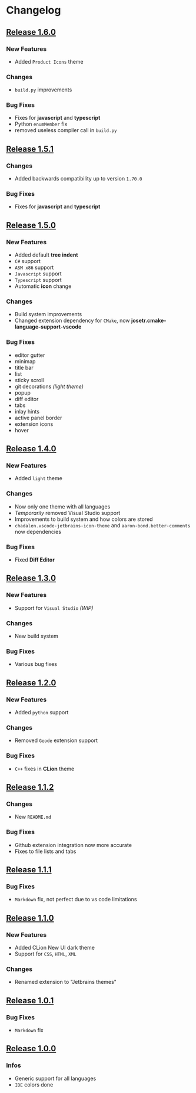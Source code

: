 # Changelog

## [Release 1.6.0](https://github.com/Storterald/Jetbrains-Themes/releases/tag/1.6.0)

### New Features
 - Added `Product Icons` theme

### Changes
 - `build.py` improvements

### Bug Fixes
 - Fixes for **javascript** and **typescript**
 - Python `enumMember` fix
 - removed useless compiler call in `build.py`

## [Release 1.5.1](https://github.com/Storterald/Jetbrains-Themes/releases/tag/1.5.1)

### Changes
 - Added backwards compatibility up to version `1.70.0`

### Bug Fixes
 - Fixes for **javascript** and **typescript**

## [Release 1.5.0](https://github.com/Storterald/Jetbrains-Themes/releases/tag/1.5.0)

### New Features
 - Added default **tree indent**
 - `C#` support
 - `ASM x86` support
 - `Javascript` support
 - `Typescript` support
 - Automatic **icon** change

### Changes
 - Build system improvements
 - Changed extension dependency for `CMake`, now **josetr.cmake-language-support-vscode**

### Bug Fixes
 - editor gutter
 - minimap
 - title bar
 - list
 - sticky scroll
 - git decorations *(light theme)*
 - popup
 - diff editor
 - tabs
 - inlay hints
 - active panel border
 - extension icons
 - hover

## [Release 1.4.0](https://github.com/Storterald/Jetbrains-Themes/releases/tag/1.4.0)

### New Features
- Added `light` theme

### Changes
- Now only one theme with all languages
- *Temporarily* removed Visual Studio support
- Improvements to build system and how colors are stored
- `chadalen.vscode-jetbrains-icon-theme` and `aaron-bond.better-comments` now dependencies

### Bug Fixes
- Fixed **Diff Editor**

## [Release 1.3.0](https://github.com/Storterald/Jetbrains-Themes/releases/tag/1.3.0)

### New Features
- Support for `Visual Studio` *(WIP)*

### Changes
- New build system

### Bug Fixes
- Various bug fixes

## [Release 1.2.0](https://github.com/Storterald/Jetbrains-Themes/releases/tag/Release-1.2.0)

### New Features
- Added `python` support

### Changes
- Removed `Geode` extension support

### Bug Fixes
- `C++` fixes in **CLion** theme

## [Release 1.1.2](https://github.com/Storterald/Jetbrains-Themes/releases/tag/Release-1.1.2)

### Changes
- New `README.md`

### Bug Fixes
- Github extension integration now more accurate
- Fixes to file lists and tabs

## [Release 1.1.1](https://github.com/Storterald/Jetbrains-Themes/releases/tag/Release-1.1.1)

### Bug Fixes
- `Markdown` fix, not perfect due to vs code limitations

## [Release 1.1.0](https://github.com/Storterald/Jetbrains-Themes/releases/tag/Release-1.1.0)

### New Features
- Added CLion New UI dark theme
- Support for `CSS`, `HTML`, `XML`

### Changes
- Renamed extension to "Jetbrains themes"

## [Release 1.0.1](https://github.com/Storterald/Jetbrains-Themes/releases/tag/Release-1.0.1)

### Bug Fixes
- `Markdown` fix

## [Release 1.0.0](https://github.com/Storterald/Jetbrains-Themes/releases/tag/Release-1.0.0)

### Infos
- Generic support for all languages
- `IDE` colors done